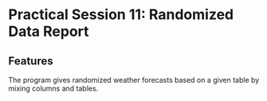 # Practical Session 11: Randomized Data Report

## Features

The program gives randomized weather forecasts based on a given table by mixing columns and tables.
